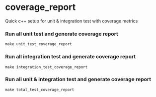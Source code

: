 # coverage_report
Quick c++ setup for unit &amp; integration test with coverage metrics

### Run all unit test and generate coverage report
    make unit_test_coverage_report
  
### Run all integration test and generate coverage report
    make integration_test_coverage_report

### Run all unit & integration test and generate coverage report
    make total_test_coverage_report
